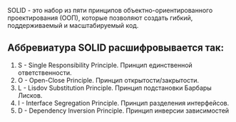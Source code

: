 SOLID - это набор из пяти принципов объектно-ориентированного проектирования (ООП), которые позволяют создать гибкий, поддерживаемый и масштабируемый код.
## Аббревиатура SOLID расшифровывается так:
1. S - Single Responsibility Principle. Принцип единственной ответственности.
2. O - Open-Close Principle. Принцип открытости/закрытости.
3. L - Lisdov Substitution Principle. Принцип подстановки Барбары Лисков.
4. I - Interface Segregation Principle. Принцип разделения интерфейсов.
5. D - Dependency Inversion Principle. Принцип инверсии зависимостей